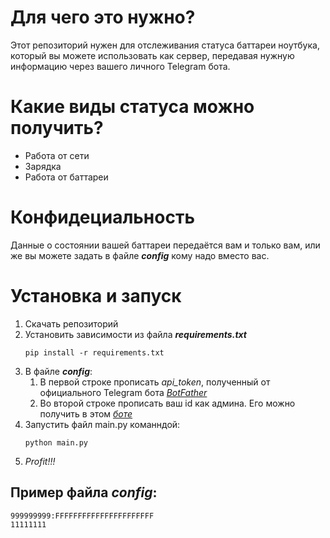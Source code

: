 # Для чего это нужно?
Этот репозиторий нужен для отслеживания статуса баттареи ноутбука, который вы можете использовать как сервер, передавая нужную информацию через вашего личного Telegram бота.


# Какие виды статуса можно получить?
- Работа от сети
- Зарядка
- Работа от баттареи


# Конфидециальность
Данные о состоянии вашей баттареи передаётся вам и только вам, или же вы можете задать в файле ***config*** кому надо вместо вас.


# Установка и запуск
1. Скачать репозиторий
2. Установить зависимости из файла ***requirements.txt***
   ```
   pip install -r requirements.txt
   ```
3. В файле ***config***:
    1. В первой строке прописать *api_token*, полученный от официального Telegram бота *[BotFather](https://t.me/BotFather)*
    2. Во второй строке прописать ваш id как админа. Его можно получить в этом *[боте](https://t.me/my_id_bot)*
4. Запустить файл main.py команндой:
    ```
    python main.py
    ```
5. *Profit!!!*
## Пример файла ***config***:
```
999999999:FFFFFFFFFFFFFFFFFFFFFF
11111111
```